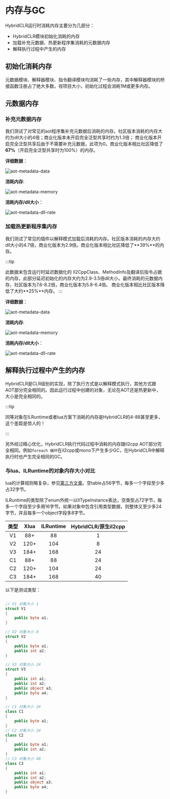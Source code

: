 
# 内存与GC

HybridCLR运行时消耗内存主要分为几部分：

- HybridCLR模块初始化消耗的内存
- 加载补充元数据、热更新程序集消耗的元数据内存
- 解释执行过程中产生的内存

## 初始化消耗内存

元数据模块、解释器模块、指令翻译模块均消耗了一些内存，其中解释器模块的桥接函数注册占了绝大多数。视项目大小，初始化过程会消耗1M或更多内存。

## 元数据内存

### 补充元数据内存

我们测试了对常见的aot程序集补充元数据后消耗的内存。社区版本消耗的内存大约为dll大小的4倍；商业化版本未开启完全泛型共享时约为1.3倍；
商业化版本开启完全泛型共享后由于不需要补充元数据，此项为0。商业化版本相比社区降低了**67%**（开启完全泛型共享时为100%）的内存。

**详细数据**：

![aot-metadata-data](/img/memory-optimization/aot-metadata-data.jpg)


**消耗内存**:


![aot-metadata-memory](/img/memory-optimization/aot-metadata-memory.jpg)

**消耗内存/dll大小**：

![aot-metadata-dll-rate](/img/memory-optimization/aot-metadata-dll-rate.jpg)


### 加载热更新程序集内存

我们测试了常见的插件以解释模式加载后消耗的内存。社区版本消耗的内存大约dll大小的4.7倍，商业化版本为2.9倍。商业化版本相比社区降低了**39%**的内存。

:::tip

此数据未包含运行时延迟数据化的
Il2CppClass、MethodInfo及翻译后指令占据的内存，此部分延迟初始化的内存大约为2.9-3.5倍dll大小。最终消耗的元数据内存，社区版本为7.6-8.2倍，商业化版本为5.8-6.4倍。
商业化版本相比社区版本降低了大约**25%**内存。
:::

**详细数据**：

![aot-metadata-data](/img/memory-optimization/assembly-load-data.jpg)

**消耗内存**:

![aot-metadata-memory](/img/memory-optimization/assembly-load-memory.jpg)

**消耗内存/dll大小**：

![aot-metadata-dll-rate](/img/memory-optimization/assembly-load-rate.jpg)

## 解释执行过程中产生的内存

HybridCLR是CLR级别的实现，除了执行方式是以解释模式执行，其他方式跟AOT部分完全相同的。因此运行过程中创建的对象，无论在AOT还是热更新中，大小是完全相同的。

:::tip

同等对象在ILRuntime或者lua方案下消耗的内存是HybridCLR的4-88甚至更多，这个差距是惊人的！

:::

另外经过精心优化，HybridCLR执行代码过程中消耗的内存跟il2cpp AOT部分完全相同。例如`foreach 循环`在il2cpp或mono下产生多少GC，在HybridCLR中解释执行时也产生完全相同的GC。

### 与lua、ILRuntime的对象内存大小对比

lua的计算规则略复杂，参见[第三方文章](https://www.linuxidc.com/Linux/2018-10/154971.htm)。空table占56字节，每多一个字段至少多占32字节。

ILRuntime的类型除了enum外统一以IlTypeInstance表达，空类型占72字节，每多一个字段至少多用16字节。如果对象中包含引用类型数据，则整体又至少多24字节，并且每多一个object字段多8字节。

|类型 | Xlua | ILRuntime | HybridCLR/原生il2cpp|
|:---:|:---:|:---:|:---:|
|V1|88+| 88 | 1|
|V2|120+|104|8|
|V3|184+|168|24|
|C1|88+| 88 | 24|
|C2|120+|104|24|
|C3|184+|168|40|

以下是测试类型：

```csharp

// V1 对象大小 1
struct V1
{
    public byte a1;
}

// V2 对象大小 8
struct V2
{
    public byte a1;
    public int a2;
}

// V3 对象大小 24
struct V3
{
    public int a1;
    public int a2;
    public object a3;
    public byte a4;
}

// C1 对象大小 24
class C1
{
    public byte a1;
}
// C2 对象大小 24
class C2
{
    public byte a1;
    public int a2;
}
// C3 对象大小 40
class C3
{
    public int a1;
    public int a2;
    public object a3;
    public byte a4;
}
```